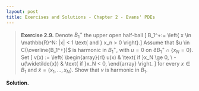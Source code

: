 ```yaml
---
layout: post
title: Exercises and Solutions - Chapter 2 - Evans' PDEs
---
```


> **Exercise 2.9.** Denote $B_1^+$ the upper open half-ball \[ B_1^+:= \left\{ x \in \mathbb{R}^N: |x| < 1 \text{ and } x_n > 0 \right\}.\] Assume that $u \in C(\overline{B_1^+})$ is harmonic in $B_1^+$, with $u = 0$ on $\partial B_1^+ \cap \left\{ x_N = 0 \right\}$. Set
\[ v(x) :=  \left\{ \begin{array}{rl}
u(x) & \text{ if }x_N \ge 0, \\
-u(\widetilde{x}) & \text{ if }x_N < 0, \end{array} \right. \]
for every $x \in B_1$ and $\widetilde{x} = (x_1,\ldots, x_N)$. Show that $v$ is harmonic in $B_1$.

**Solution.**
